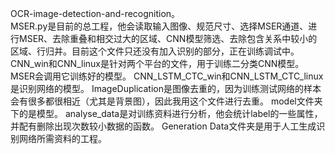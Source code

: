 OCR-image-detection-and-recognition。  
MSER.py是目前的总工程，他会读取输入图像、规范尺寸、选择MSER通道、进行MSER、去除重叠和相交过大的区域、CNN模型筛选、去除包含关系中较小的区域、行归并。目前这个文件只还没有加入识别的部分，正在训练调试中。 
CNN_win和CNN_linux是针对两个平台的文件，用于训练二分类CNN模型。MSER会调用它训练好的模型。 
CNN_LSTM_CTC_win和CNN_LSTM_CTC_linux是识别网络的模型。 
ImageDuplication是图像去重的，因为训练测试网络的样本会有很多都很相近（尤其是背景图），因此我用这个文件进行去重。 
model文件夹下的是模型。 
analyse_data是对训练资料进行分析，他会统计label的一些属性，并配有删除出现次数较小数据的函数。 
Generation Data文件夹是用于人工生成识别网络所需资料的工程。 
